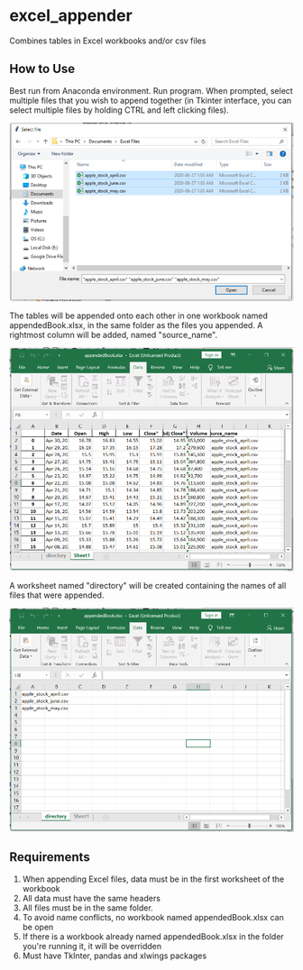 # excel_appender
Combines tables in Excel workbooks and/or csv files

## How to Use
Best run from Anaconda environment. Run program. When prompted, select multiple files that you wish to append together (in Tkinter interface, you can select multiple files by holding CTRL and left clicking files). 

![file selection image](https://github.com/alecmmm/excel_appender/blob/master/images/select_files.PNG "Selecting files")

The tables will be appended onto each other in one workbook named appendedBook.xlsx, in the same folder as the files you appended. A rightmost column will be added, named "source_name". 

![appended files image](https://github.com/alecmmm/excel_appender/blob/master/images/appended.PNG "Appended files")

A worksheet named "directory" will be created containing the names of all files that were appended.

![appended files image](https://github.com/alecmmm/excel_appender/blob/master/images/directory.PNG "Appended files")

## Requirements
1. When appending Excel files, data must be in the first worksheet of the workbook
2. All data must have the same headers
3. All files must be in the same folder.
4. To avoid name conflicts, no workbook named appendedBook.xlsx can be open
5. If there is a workbook already named appendedBook.xlsx in 
   the folder you're running it, it will be 
   overridden
6. Must have TkInter, pandas and xlwings packages
